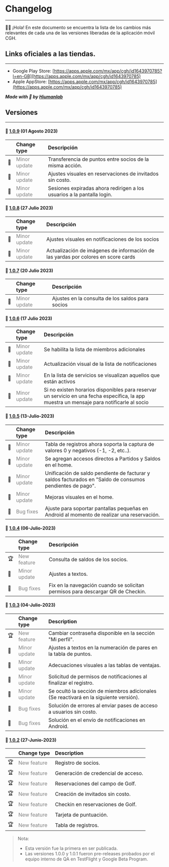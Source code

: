 # Changelog
----------
👋🏻 ¡Hola! En este documento se encuentra la lista de los cambios más relevantes de cada una de las versiones liberadas de la aplicación móvil CGH.


## Links oficiales a las tiendas.
--------

* Google Play Store: [https://apps.apple.com/mx/app/cgh/id1643970785?l=en-GB](https://apps.apple.com/mx/app/cgh/id1643970785)
* Apple AppStore: [https://apps.apple.com/mx/app/cgh/id1643970785](https://apps.apple.com/mx/app/cgh/id1643970785)

***Made with 💜 by [Hiumanlab](https://www.hiumanlab.com)***

## Versiones
--------

#### 🚀 [1.0.9](https://bitbucket.org/grupohiuman/hacienda-app/commits/tag/1.0.9) (01 Agosto 2023)

| | Change type | Descripción |
|:--| :------------| :----------- |
|🥈| <span style="color:grey">Minor update</span>| Transferencia de puntos entre socios de la misma acción. |
|🥈| <span style="color:grey">Minor update</span>| Ajustes visuales en reservaciones de invitados sin costo. |
|🥈| <span style="color:grey">Minor update</span>| Sesiones expiradas ahora redirigen a los usuarios a la pantalla login. |

#### 🚀 [1.0.8](https://bitbucket.org/grupohiuman/hacienda-app/commits/tag/1.0.8) (27 Julio 2023)

| | Change type | Descripción |
|:--| :------------| :----------- |
|🥈| <span style="color:grey">Minor update</span>| Ajustes visuales en notificaciones de los socios |
|🥈| <span style="color:grey">Minor update</span>| Actualización de imágenes de información de las yardas por colores en score cards |

#### 🚀 [1.0.7](https://bitbucket.org/grupohiuman/hacienda-app/commits/tag/1.0.7) (20 Julio 2023)

| | Change type | Descripción |
|:--| :------------| :----------- |
|🥈| <span style="color:grey">Minor update</span>| Ajustes en la consulta de los saldos para socios |

#### 🚀 [1.0.6](https://bitbucket.org/grupohiuman/hacienda-app/commits/tag/1.0.6) (17 Julio 2023)

| | Change type | Descripción |
|:--| :------------| :----------- |
|🥈| <span style="color:grey">Minor update</span>| Se habilita la lista de miembros adicionales |
|🥈| <span style="color:grey">Minor update</span>| Actualización visual de la lista de notificaciones |
🥈| <span style="color:grey">Minor update</span>| En la lista de servicios se visualizan aquellos que están activos |
🥈| <span style="color:grey">Minor update</span>| Si no existen horarios disponibles para reservar un servicio en una fecha específica, la app muestra un mensaje para notificarle al socio |

#### 🚀 [1.0.5](https://bitbucket.org/grupohiuman/hacienda-app/commits/tag/1.0.5) (13-Julio-2023)

| | Change type | Descripción |
|:--| :------------| :----------- |
|🥈| <span style="color:grey">Minor update</span>| Tabla de registros ahora soporta la captura de valores 0 y negativos (-1, -2, etc..). |
|🥈| <span style="color:grey">Minor update</span>| Se agregan accesos directos a Partidos y Saldos en el home. |
🥈| <span style="color:grey">Minor update</span>| Unificación de saldo pendiente de facturar y saldos facturados en "Saldo de consumos pendientes de pago".  |
🥈| <span style="color:grey">Minor update</span>| Mejoras visuales en el home.  |
|🐞| <span style="color:grey">Bug fixes</span>| Ajuste para soportar pantallas pequeñas en Android al momento de realizar una reservación. |

#### 🚀 [1.0.4](https://bitbucket.org/grupohiuman/hacienda-app/commits/tag/1.0.4) (06-Julio-2023)

| | Change type | Descripción |
|:--| :------------| :----------- |
|🏆| <span style="color:grey">New feature</span>| Consulta de saldos de los socios. |
|🥈| <span style="color:grey">Minor update</span>| Ajustes a textos. |
|🐞| <span style="color:grey">Bug fixes</span>| Fix en la navegación cuando se solicitan permisos para descargar QR de Checkin. |

#### 🚀 [1.0.3](https://bitbucket.org/grupohiuman/hacienda-app/commits/tag/1.0.3) (04-Julio-2023)

| | Change type | Description |
|:--| :------------| :----------- |
|🏆| <span style="color:grey">New feature</span>| Cambiar contraseña disponible en la sección "Mi perfil". |
|🥈| <span style="color:grey">Minor update</span>| Ajustes a textos en la numeración de pares en la tabla de puntos. |
|🥈| <span style="color:grey">Minor update</span>| Adecuaciones visuales a las tablas de ventajas.  |
|🥈| <span style="color:grey">Minor update</span>| Solicitud de permisos de notificaciones al finalizar el registro.   |
|🥈| <span style="color:grey">Minor update</span>| Se ocultó la sección de miembros adicionales (Se reactivará en la siguiente versión).   |
|🐞| <span style="color:grey">Bug fixes</span>| Solución de errores al enviar pases de acceso a usuarios sin costo.    |
|🐞| <span style="color:grey">Bug fixes</span>| Solución en el envío de notificaciones en Android. |

#### 🚀 [1.0.2](https://bitbucket.org/grupohiuman/hacienda-app/commits/tag/1.0.2) (27-Junio-2023)

| | Change type | Description |
|:--| :------------| :----------- |
|🏆| <span style="color:grey">New feature</span>| Registro de socios. |
|🏆| <span style="color:grey">New feature</span>| Generación de credencial de acceso. |
|🏆| <span style="color:grey">New feature</span>| Reservaciones del campo de Golf. |
|🏆| <span style="color:grey">New feature</span>| Creación de invitados sin costo. |
|🏆| <span style="color:grey">New feature</span>| Checkin en reservaciones de Golf. |
|🏆| <span style="color:grey">New feature</span>| Tarjeta de puntuación. |
|🏆| <span style="color:grey">New feature</span>| Tabla de registros. |

> Nota: 
> * Esta versión fue la primera en ser publicada. 
> * Las versiones 1.0.0 y 1.0.1 fueron pre-releases probados por el equipo interno de QA en TestFlight y Google Beta Program.
